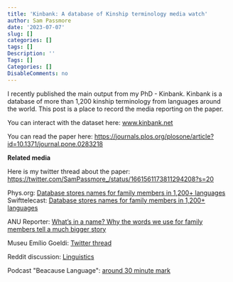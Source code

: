 ```yaml
---
title: 'Kinbank: A database of Kinship terminology media watch'
author: Sam Passmore
date: '2023-07-07'
slug: []
categories: []
tags: []
Description: ''
Tags: []
Categories: []
DisableComments: no
---
```


I recently published the main output from my PhD - Kinbank. Kinbank is a database of more than 1,200 kinship terminology from languages around the world. This post is a place to record the media reporting on the paper. 

You can interact with the dataset here:
www.kinbank.net

You can read the paper here:
https://journals.plos.org/plosone/article?id=10.1371/journal.pone.0283218


**Related media**

Here is my twitter thread about the paper: 
https://twitter.com/SamPassmore_/status/1661561173811294208?s=20

Phys.org: [Database stores names for family members in 1,200+ languages](https://phys.org/news/2023-05-database-family-members-languages.html)
Swifttelecast: [Database stores names for family members in 1,200+ languages](https://swifttelecast.com/database-stores-names-for-family-members-in-1200-languages/)

ANU Reporter: [What’s in a name? Why the words we use for family members tell a much bigger story](https://reporter.anu.edu.au/all-stories/whats-in-a-name-why-the-words-we-use-for-family-members-tell-a-much-bigger-story)

Museu Emílio Goeldi: [Twitter thread](https://twitter.com/museugoeldi/status/1663669881470869504?t=UiQARtm3ZghRKYWuYz3ObA&s=19)

Reddit discussion: [Linguistics](https://www.reddit.com/r/linguistics/comments/13rc9mr/crosslinguistic_study_of_3000_parental_kinterms/)

Podcast "Beacause Language": [around 30 minute mark](https://becauselanguage.com/83-youre-all-talk/)